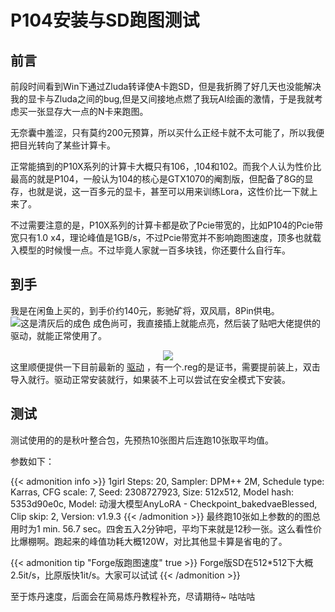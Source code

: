 # P104安装与SD跑图测试

## 前言

前段时间看到Win下通过Zluda转译使A卡跑SD，但是我折腾了好几天也没能解决我的显卡与Zluda之间的bug,但是又间接地点燃了我玩AI绘画的激情，于是我就考虑买一张显存大一点的N卡来跑图。

无奈囊中羞涩，只有莫约200元预算，所以买什么正经卡就不太可能了，所以我便把目光转向了某些计算卡。

正常能搞到的P10X系列的计算卡大概只有106，,104和102。而我个人认为性价比最高的就是P104，一般认为104的核心是GTX1070的阉割版，但配备了8G的显存，也就是说，这一百多元的显卡，甚至可以用来训练Lora，这性价比一下就上来了。

不过需要注意的是，P10X系列的计算卡都是砍了Pcie带宽的，比如P104的Pcie带宽只有1.0 x4，理论峰值是1GB/s，不过Pcie带宽并不影响跑图速度，顶多也就载入模型的时候慢一点。不过毕竟人家就一百多块钱，你还要什么自行车。

## 到手

我是在闲鱼上买的，到手价约140元，影驰矿将，双风扇，8Pin供电。
![这是清灰后的成色](https://cdnjson.com/images/2024/06/15/P1048b8dc7e47d174a91.md.jpg "这是清灰后的成色")
成色尚可，我直接插上就能点亮，然后装了贴吧大佬提供的驱动，就能正常使用了。
<center>  
    <img src ="https://cdnjson.com/images/2024/06/15/c040a7af3c6308a5d2d963fc631b62b62653554313161798.png">
</center> 
这里顺便提供一下目前最新的
<a href="https://www.123pan.com/s/PbfFjv-a9WX.html" title="驱动">驱动</a>
，有一个.reg的是证书，需要提前装上，双击导入就行。驱动正常安装就行，如果装不上可以尝试在安全模式下安装。


## 测试

测试使用的的是秋叶整合包，先预热10张图片后连跑10张取平均值。

参数如下：


{{< admonition info >}}
1girl
Steps: 20, Sampler: DPM++ 2M, Schedule type: Karras, CFG scale: 7, Seed: 2308727923, Size: 512x512, Model hash: 5353d90e0c, Model: 动漫大模型AnyLoRA - Checkpoint_bakedvaeBlessed, Clip skip: 2, Version: v1.9.3
{{< /admonition >}}
最终跑10张如上参数的的图总用时为1 min. 56.7 sec。四舍五入2分钟吧，平均下来就是12秒一张。这么看性价比爆棚啊。跑起来的峰值功耗大概120W，对比其他显卡算是省电的了。


{{< admonition tip "Forge版跑图速度" true >}}
Forge版SD在512*512下大概2.5it/s，比原版快1it/s。大家可以试试
{{< /admonition >}}

至于炼丹速度，后面会在简易炼丹教程补充，尽请期待~
咕咕咕
